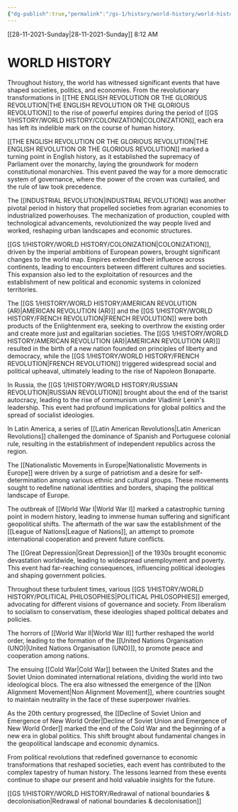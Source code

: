 ```yaml
---
{"dg-publish":true,"permalink":"/gs-1/history/world-history/world-history-boc/"}
---
```


[[28-11-2021-Sunday\|28-11-2021-Sunday]]  8:12 AM
# WORLD HISTORY
Throughout history, the world has witnessed significant events that have shaped societies, politics, and economies. From the revolutionary transformations in [[THE ENGLISH REVOLUTION OR THE GLORIOUS REVOLUTION\|THE ENGLISH REVOLUTION OR THE GLORIOUS REVOLUTION]] to the rise of powerful empires during the period of [[GS 1/HISTORY/WORLD HISTORY/COLONIZATION\|COLONIZATION]], each era has left its indelible mark on the course of human history.

[[THE ENGLISH REVOLUTION OR THE GLORIOUS REVOLUTION\|THE ENGLISH REVOLUTION OR THE GLORIOUS REVOLUTION]] marked a turning point in English history, as it established the supremacy of Parliament over the monarchy, laying the groundwork for modern constitutional monarchies. This event paved the way for a more democratic system of governance, where the power of the crown was curtailed, and the rule of law took precedence.

The [[INDUSTRIAL REVOLUTION\|INDUSTRIAL REVOLUTION]] was another pivotal period in history that propelled societies from agrarian economies to industrialized powerhouses. The mechanization of production, coupled with technological advancements, revolutionized the way people lived and worked, reshaping urban landscapes and economic structures.

[[GS 1/HISTORY/WORLD HISTORY/COLONIZATION\|COLONIZATION]], driven by the imperial ambitions of European powers, brought significant changes to the world map. Empires extended their influence across continents, leading to encounters between different cultures and societies. This expansion also led to the exploitation of resources and the establishment of new political and economic systems in colonized territories.

The [[GS 1/HISTORY/WORLD HISTORY/AMERICAN REVOLUTION (AR)\|AMERICAN REVOLUTION (AR)]] and the [[GS 1/HISTORY/WORLD HISTORY/FRENCH REVOLUTION\|FRENCH REVOLUTION]] were both products of the Enlightenment era, seeking to overthrow the existing order and create more just and egalitarian societies. The [[GS 1/HISTORY/WORLD HISTORY/AMERICAN REVOLUTION (AR)\|AMERICAN REVOLUTION (AR)]] resulted in the birth of a new nation founded on principles of liberty and democracy, while the [[GS 1/HISTORY/WORLD HISTORY/FRENCH REVOLUTION\|FRENCH REVOLUTION]] triggered widespread social and political upheaval, ultimately leading to the rise of Napoleon Bonaparte.

In Russia, the [[GS 1/HISTORY/WORLD HISTORY/RUSSIAN REVOLUTION\|RUSSIAN REVOLUTION]] brought about the end of the tsarist autocracy, leading to the rise of communism under Vladimir Lenin's leadership. This event had profound implications for global politics and the spread of socialist ideologies.

In Latin America, a series of [[Latin American Revolutions\|Latin American Revolutions]] challenged the dominance of Spanish and Portuguese colonial rule, resulting in the establishment of independent republics across the region.

The [[Nationalistic Movements in Europe\|Nationalistic Movements in Europe]] were driven by a surge of patriotism and a desire for self-determination among various ethnic and cultural groups. These movements sought to redefine national identities and borders, shaping the political landscape of Europe.

The outbreak of [[World War I\|World War I]] marked a catastrophic turning point in modern history, leading to immense human suffering and significant geopolitical shifts. The aftermath of the war saw the establishment of the [[League of Nations\|League of Nations]], an attempt to promote international cooperation and prevent future conflicts.

The [[Great Depression\|Great Depression]] of the 1930s brought economic devastation worldwide, leading to widespread unemployment and poverty. This event had far-reaching consequences, influencing political ideologies and shaping government policies.

Throughout these turbulent times, various [[GS 1/HISTORY/WORLD HISTORY/POLITICAL PHILOSOPHIES\|POLITICAL PHILOSOPHIES]] emerged, advocating for different visions of governance and society. From liberalism to socialism to conservatism, these ideologies shaped political debates and policies.

The horrors of [[World War II\|World War II]] further reshaped the world order, leading to the formation of the [[United Nations Organisation (UNO)\|United Nations Organisation (UNO)]], to promote peace and cooperation among nations.

The ensuing [[Cold War\|Cold War]] between the United States and the Soviet Union dominated international relations, dividing the world into two ideological blocs. The era also witnessed the emergence of the [[Non Alignment Movement\|Non Alignment Movement]], where countries sought to maintain neutrality in the face of these superpower rivalries.

As the 20th century progressed, the [[Decline of Soviet Union and Emergence of New World Order\|Decline of Soviet Union and Emergence of New World Order]] marked the end of the Cold War and the beginning of a new era in global politics. This shift brought about fundamental changes in the geopolitical landscape and economic dynamics.

From political revolutions that redefined governance to economic transformations that reshaped societies, each event has contributed to the complex tapestry of human history. The lessons learned from these events continue to shape our present and hold valuable insights for the future.

[[GS 1/HISTORY/WORLD HISTORY/Redrawal of national boundaries & decolonisation\|Redrawal of national boundaries & decolonisation]]



